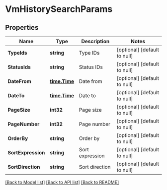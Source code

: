 # VmHistorySearchParams

## Properties
Name | Type | Description | Notes
------------ | ------------- | ------------- | -------------
**TypeIds** | **string** | Type IDs | [optional] [default to null]
**StatusIds** | **string** | Status IDs | [optional] [default to null]
**DateFrom** | [**time.Time**](time.Time.md) | Date from | [optional] [default to null]
**DateTo** | [**time.Time**](time.Time.md) | Date to | [optional] [default to null]
**PageSize** | **int32** | Page size | [optional] [default to null]
**PageNumber** | **int32** | Page number | [optional] [default to null]
**OrderBy** | **string** | Order by | [optional] [default to null]
**SortExpression** | **string** | Sort expression | [optional] [default to null]
**SortDirection** | **string** | Sort direction | [optional] [default to null]

[[Back to Model list]](../README.md#documentation-for-models) [[Back to API list]](../README.md#documentation-for-api-endpoints) [[Back to README]](../README.md)


